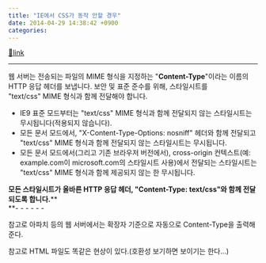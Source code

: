 ```yaml
---
title: "IE에서 CSS가 동작 안할 경우"
date: 2014-04-29 14:38:42 +0900
categories: 
---
```

[🔗link](http://www.mins01.com/mh/tech/read/877)
***


웹 서버는 전송되는 파일의 MIME 형식을 지정하는 "**Content-Type**"이라는 이름의 HTTP 응답 헤더를 보냅니다. 보안 및 표준 준수를 위해, 스타일시트를 "text/css" MIME 형식과 함께 전달해야 합니다.





- IE9 표준 모드부터는 "text/css" MIME 형식과 함께 전달되지 않는 스타일시트는 무시됩니다(적용되지 않습니다).
- 모든 문서 모드에서, "X-Content-Type-Options: nosniff" 헤더와 함께 전달되고 "text/css" MIME 형식과 함께 전달되지 않는 스타일시트는 무시됩니다.
- 모든 문서 모드에서(그리고 기존 브라우저 버전에서), cross-origin 컨텍스트(예: example.com이 microsoft.com의 스타일시트 사용)에서 전달되는 스타일시트는 "text/css" MIME 형식과 함께 제공되지 않는 한 무시됩니다.

**모든 스타일시트가 올바른 HTTP 응답 헤더, "Content-Type: text/css"와 함께 전달되도록 합니다.****  
**- - - - - -

참고로 아파치 등의 웹 서버에서는 확장자 기준으로 자동으로 Content-Type을 출력해준다.

참고로 HTML 파일도 똑같은 현상이 있다.(호환성 보기하면 보이기는 한다...)


